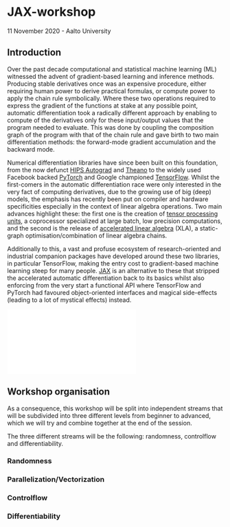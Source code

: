 

# JAX-workshop
11 November 2020 - Aalto University

## Introduction

Over the past decade computational and statistical machine learning (ML) witnessed the advent of 
gradient-based learning and inference methods. Producing stable derivatives once was an expensive procedure, 
either requiring human power to derive practical formulas, or compute power to apply the chain rule symbolically. 
Where these two operations required to express the gradient of the functions at stake at any possible point, 
automatic differentiation took a radically different approach by enabling to compute of the derivatives only 
for these input/output values that the program needed to evaluate. This was done by coupling the composition graph 
of the program with that of the chain rule and gave birth to two main differentiation methods: the forward-mode gradient 
accumulation and the backward mode. 

Numerical differentiation libraries have since been built on this foundation, from the now defunct 
[HIPS Autograd](https://github.com/HIPS/autograd) and [Theano](https://github.com/Theano/Theano) to the widely used 
Facebook backed [PyTorch](https://pytorch.org/) and Google championed [TensorFlow](https://www.tensorflow.org/). 
Whilst the first-comers in the automatic differentiation race were only interested in the very fact of computing 
derivatives, due to the growing use of big (deep) models, the emphasis has recently been put on compiler and 
hardware specificities especially in the context of linear algebra operations. Two main advances highlight these: the 
first one is the creation of 
[tensor processing units](https://cloud.google.com/blog/products/gcp/an-in-depth-look-at-googles-first-tensor-processing-unit-tpu), 
a coprocessor specialized at large batch, low precision computations, and the second is the release of [accelerated 
linear algebra](https://www.tensorflow.org/xla/) (XLA), a static-graph optimisation/combination of linear algebra chains.

Additionally to this, a vast and profuse ecosystem of research-oriented and industrial companion packages
have developed around these two libraries, in particular TensorFlow, making the entry cost to gradient-based machine
learning steep for many people. [JAX](https://github.com/google/jax) is an alternative to these that stripped the 
accelerated automatic differentiation back to its basics whilst also enforcing from the very start a functional API 
where TensorFlow and PyTorch had favoured object-oriented interfaces and magical side-effects (leading to a lot of 
mystical effects) instead.

![A subjective comparison](./incl/tf-pytorch-jax.pdf)

## Workshop organisation

As a consequence, this workshop will be split into independent streams that will be subdivided into three 
different levels from beginner to advanced, which we will try and combine together at the end of the session.

The three different streams will be the following: randomness, controlflow and differentiability.

### Randomness

### Parallelization/Vectorization

### Controlflow

### Differentiability

